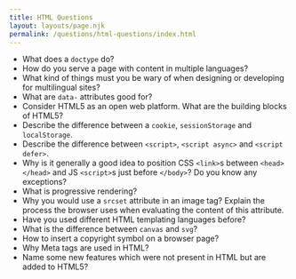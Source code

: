 ```yaml
---
title: HTML Questions
layout: layouts/page.njk
permalink: /questions/html-questions/index.html
---
```


* What does a `doctype` do?
* How do you serve a page with content in multiple languages?
* What kind of things must you be wary of when designing or developing for multilingual sites?
* What are `data-` attributes good for?
* Consider HTML5 as an open web platform. What are the building blocks of HTML5?
* Describe the difference between a `cookie`, `sessionStorage` and `localStorage`.
* Describe the difference between `<script>`, `<script async>` and `<script defer>`.
* Why is it generally a good idea to position CSS `<link>`s between `<head></head>` and JS `<script>`s just before `</body>`? Do you know any exceptions?
* What is progressive rendering?
* Why you would use a `srcset` attribute in an image tag? Explain the process the browser uses when evaluating the content of this attribute.
* Have you used different HTML templating languages before?
* What is the difference between `canvas` and `svg`?
* How to insert a copyright symbol on a browser page?
* Why Meta tags are used in HTML?
* Name some new features which were not present in HTML but are added to HTML5?
